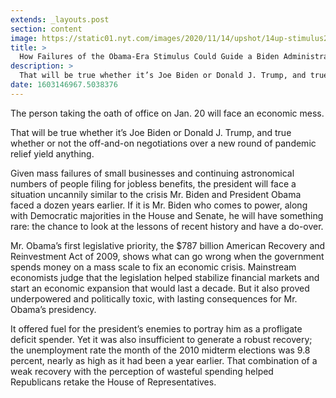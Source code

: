 ```yaml
--- 
extends: _layouts.post 
section: content 
image: https://static01.nyt.com/images/2020/11/14/upshot/14up-stimulus2/14up-stimulus2-facebookJumbo.jpg 
title: > 
  How Failures of the Obama-Era Stimulus Could Guide a Biden Administration 
description: > 
  That will be true whether it’s Joe Biden or Donald J. Trump, and true whether or not the off-and-on negotiations over a new round of pandemic relief yield anything.Given mass failures of small businesses and continuing astronomical numbers of people filing for jobless benefits, the president will face a situation uncannily similar to the crisis Mr. Biden and President Obama faced a dozen years earlier.Mainstream economists judge that the legislation helped stabilize financial markets and start an economic expansion that would last a decade.But it also proved underpowered and politically toxic, with lasting consequences for Mr. Obama’s presidency.That combination of a weak recovery with the perception of wasteful spending helped Republicans retake the House of Representatives. 
date: 1603146967.5038376 
--- 
```

<div><p class="css-158dogj evys1bk0">The person taking the oath of office on Jan. 20 will face an economic mess.</p><p class="css-158dogj evys1bk0">That will be true whether it&#8217;s Joe Biden or Donald J. Trump, and true whether or not the off-and-on negotiations over a new round of pandemic relief yield anything.</p><p class="css-158dogj evys1bk0">Given mass failures of small businesses and continuing astronomical numbers of people filing for jobless benefits, the president will face a situation uncannily similar to the crisis Mr. Biden and President Obama faced a dozen years earlier. If it is Mr. Biden who comes to power, along with Democratic majorities in the House and Senate, he will have something rare: the chance to look at the lessons of recent history and have a do-over.</p><p class="css-158dogj evys1bk0">Mr. Obama&#8217;s first legislative priority, the $787 billion American Recovery and Reinvestment Act of 2009, shows what can go wrong when the government spends money on a mass scale to fix an economic crisis. Mainstream economists judge that the legislation helped stabilize financial markets and start an economic expansion that would last a decade. But it also proved underpowered and politically toxic, with lasting consequences for Mr. Obama&#8217;s presidency.</p><p class="css-158dogj evys1bk0">It offered fuel for the president&#8217;s enemies to portray him as a profligate deficit spender. Yet it was also insufficient to generate a robust recovery; the unemployment rate the month of the 2010 midterm elections was 9.8 percent, nearly as high as it had been a year earlier. That combination of a weak recovery with the perception of wasteful spending helped Republicans retake the House of Representatives.</p></div>